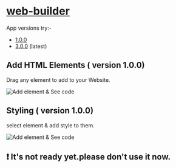 # [web-builder](https://sadhinvr.github.io/web-builder/dist/index.html)

App versions try:- 

 - [1.0.0](https://sadhinvr.github.io/web-builder/releases/1/index.html) 
 - [3.0.0](https://sadhinvr.github.io/web-builder/dist/index.html) (latest) 



## Add HTML Elements ( version 1.0.0)

Drag any element to add to your Website.

![Add element & See code][gif-basic]

## Styling ( version 1.0.0)

select element & add style to them.

![Add element & See code][style]

## ❗ It's not ready yet.please don't use it now.


[gif-basic]: https://sadhinvr.github.io/web-builder/dist/assets/gitshot/basic3.gif  "add element & see code"

[style]: https://sadhinvr.github.io/web-builder/dist/assets/gitshot/style.png  "style panel"